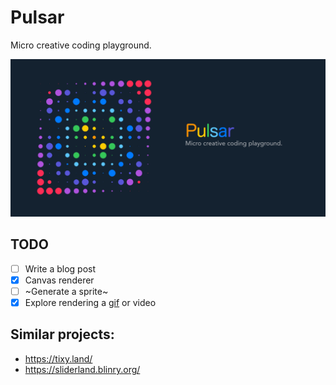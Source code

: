 # Pulsar

Micro creative coding playground.

[![Pulsar](./src/public/pulsar.png)](https://muffinman.io/pulsar)

## TODO

- [ ] Write a blog post
- [x] Canvas renderer
- [ ] ~Generate a sprite~
- [x] Explore rendering a [gif](https://muffinman.io/pulsar/gif.html) or video

## Similar projects:

- https://tixy.land/
- https://sliderland.blinry.org/
